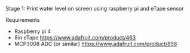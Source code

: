 Stage 1: Print water level on screen using raspberry pi and eTape sensor

Requirements
- Raspberry pi 4
- 8in eTape
https://www.adafruit.com/product/463
- MCP3008 ADC (or similar)
https://www.adafruit.com/product/856

